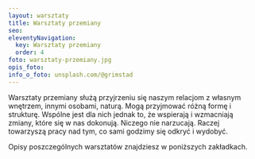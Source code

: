 ```yaml
---
layout: warsztaty
title: Warsztaty przemiany
seo: 
eleventyNavigation:
  key: Warsztaty przemiany
  order: 4
foto: warsztaty-przemiany.jpg
opis_foto: 
info_o_foto: unsplash.com/@grimstad
---
```

Warsztaty przemiany służą przyjrzeniu się naszym relacjom z własnym wnętrzem, innymi osobami, naturą. Mogą przyjmować różną formę i strukturę. Wspólne jest dla nich jednak to, że wspierają i wzmacniają zmiany, które się w nas dokonują. Niczego nie narzucają. Raczej towarzyszą pracy nad tym, co sami godzimy się odkryć i wydobyć.

Opisy poszczególnych warsztatów znajdziesz w poniższych zakładkach.